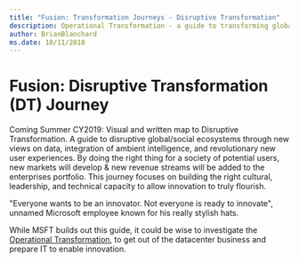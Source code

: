 ```yaml
---
title: "Fusion: Transformation Journeys - Disruptive Transformation"
description: Operational Transformation - a guide to transforming global/social impact through the introduction of new models to data, ambient intelligence, and revolutionary new user experiences
author: BrianBlanchard
ms.date: 10/11/2018
---
```


# Fusion: Disruptive Transformation (DT) Journey

Coming Summer CY2019: Visual and written map to Disruptive Transformation. A guide to disruptive global/social ecosystems through new views on data, integration of ambient intelligence, and revolutionary new user experiences. By doing the right thing for a society of potential users, new markets will develop & new revenue streams will be added to the enterprises portfolio. This journey focuses on building the right cultural, leadership, and technical capacity to allow innovation to truly flourish.

"Everyone wants to be an innovator. Not everyone is ready to innovate", unnamed Microsoft employee known for his really stylish hats.

While MSFT builds out this guide, it could be wise to investigate the [Operational Transformation](operational-transformation.md), to get out of the datacenter business and prepare IT to enable innovation.